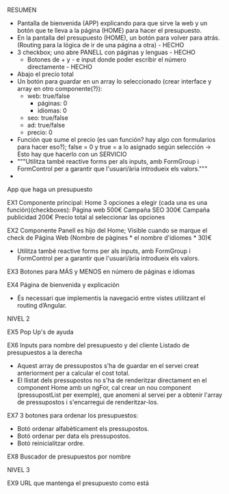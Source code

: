 RESUMEN
- Pantalla de bienvenida (APP) explicando para que sirve la web y un botón que te lleva a la página (HOME) para hacer el presupuesto.
- En la pantalla del presupuesto (HOME), un botón para volver para atrás. (Routing para la lógica de ir de una página a otra) - HECHO
- 3 checkbox; uno abre PANELL con páginas y lenguas - HECHO
	- Botones de + y - e input donde poder escribir el número directamente - HECHO
- Abajo el precio total
- Un botón para guardar en un array lo seleccionado (crear interface y array en otro componente(?)):
	- web: true/false
		- páginas: 0
		- idiomas: 0
	- seo: true/false
	- ad: true/false
	- precio: 0
- Función que sume el precio (es uan función? hay algo con formularios para hacer eso?); false = 0 y true = a lo asignado según selección -> Esto hay que hacerlo con un SERVICIO
- """Utilitza també reactive forms per als inputs, amb FormGroup i FormControl per a garantir que l'usuari/ària introdueix els valors."""
- 




App que haga un presupuesto

EX1
Componente principal: Home
3 opciones a elegir (cada una es una función)(checkboxes):
	Página web 500€
	Campaña SEO 300€
	Campaña publicidad 200€
Precio total al seleccionar las opciones

EX2
Componente Panell es hijo del Home; Visible cuando se marque el check de Página Web
(Nombre de pàgines * el nombre d'idiomes * 30)€
- Utilitza també reactive forms per als inputs, amb FormGroup i FormControl per a garantir que l'usuari/ària introdueix els valors.

EX3
Botones para MÁS y MENOS en número de páginas e idiomas

EX4
Página de bienvenida y explicación
- És necessari que implementis la navegació entre vistes utilitzant el routing d’Angular.


NIVEL 2

EX5
Pop Up's de ayuda

EX6
Inputs para nombre del presupuesto y del cliente
Listado de presupuestos a la derecha
- Aquest array de pressupostos s'ha de guardar en el servei creat anteriorment per a calcular el cost total.
- El llistat dels pressupostos no s'ha de renderitzar directament en el component Home amb un ngFor, cal crear un nou component (pressupostList per exemple), que anomeni al servei per a obtenir l'array de pressupostos i s'encarregui de renderitzar-los.

EX7
3 botones para ordenar los presupuestos:
- Botó ordenar alfabèticament els pressupostos.
- Botó ordenar per data els pressupostos.
- Botó reinicialitzar ordre.

EX8
Buscador de presupuestos por nombre


NIVEL 3

EX9
URL que mantenga el presupuesto como está